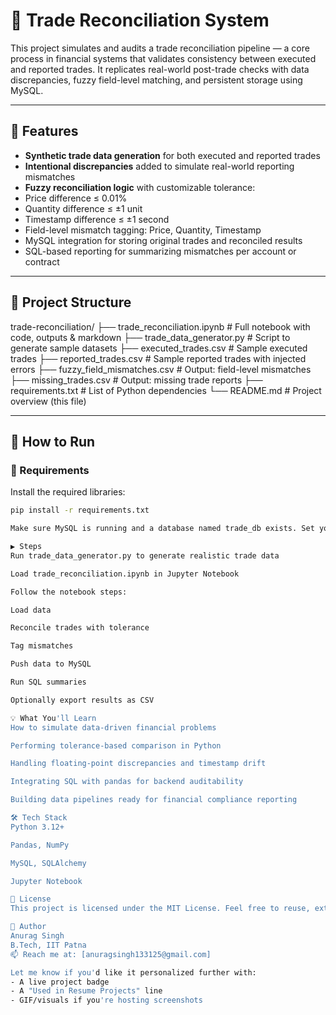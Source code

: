 # 🧾 Trade Reconciliation System

This project simulates and audits a trade reconciliation pipeline — a core process in financial systems that validates consistency between executed and reported trades. It replicates real-world post-trade checks with data discrepancies, fuzzy field-level matching, and persistent storage using MySQL.

---

## 📌 Features

-  **Synthetic trade data generation** for both executed and reported trades
-  **Intentional discrepancies** added to simulate real-world reporting mismatches
-  **Fuzzy reconciliation logic** with customizable tolerance:
  -  Price difference ≤ 0.01%
  -  Quantity difference ≤ ±1 unit
  -  Timestamp difference ≤ ±1 second
-  Field-level mismatch tagging: Price, Quantity, Timestamp
-  MySQL integration for storing original trades and reconciled results
-  SQL-based reporting for summarizing mismatches per account or contract

---

## 📂 Project Structure

trade-reconciliation/
├── trade_reconciliation.ipynb # Full notebook with code, outputs & markdown
├── trade_data_generator.py # Script to generate sample datasets
├── executed_trades.csv # Sample executed trades
├── reported_trades.csv # Sample reported trades with injected errors
├── fuzzy_field_mismatches.csv # Output: field-level mismatches
├── missing_trades.csv # Output: missing trade reports
├── requirements.txt # List of Python dependencies
└── README.md # Project overview (this file)

---

## 🚀 How to Run

### 🔧 Requirements
Install the required libraries:

```bash
pip install -r requirements.txt

Make sure MySQL is running and a database named trade_db exists. Set your credentials in the notebook before running MySQL queries.

▶️ Steps
Run trade_data_generator.py to generate realistic trade data

Load trade_reconciliation.ipynb in Jupyter Notebook

Follow the notebook steps:

Load data

Reconcile trades with tolerance

Tag mismatches

Push data to MySQL

Run SQL summaries

Optionally export results as CSV

💡 What You'll Learn
How to simulate data-driven financial problems

Performing tolerance-based comparison in Python

Handling floating-point discrepancies and timestamp drift

Integrating SQL with pandas for backend auditability

Building data pipelines ready for financial compliance reporting

🛠️ Tech Stack
Python 3.12+

Pandas, NumPy

MySQL, SQLAlchemy

Jupyter Notebook

📜 License
This project is licensed under the MIT License. Feel free to reuse, extend, or modify.

👤 Author
Anurag Singh
B.Tech, IIT Patna
📫 Reach me at: [anuragsingh133125@gmail.com]

Let me know if you'd like it personalized further with:
- A live project badge
- A "Used in Resume Projects" line
- GIF/visuals if you're hosting screenshots
